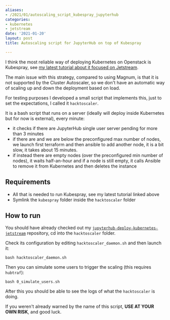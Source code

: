```yaml
---
aliases:
- /2021/01/autoscaling_script_kubespray_jupyterhub
categories:
- kubernetes
- jetstream
date: '2021-01-20'
layout: post
title: Autoscaling script for JupyterHub on top of Kubespray

---
```


I think the most reliable way of deploying Kubernetes on Openstack is Kubespray,
see [my latest tutorial about it focused on Jetstream](https://zonca.dev/2021/01/kubernetes-jetstream-kubespray.html).

The main issue with this strategy, compared to using Magnum, is that it is not supported by the Cluster Autoscaler, so we don't have an automatic way of scaling up and down the deployment based on load.

For testing purposes I developed a small script that implements this, just to set the expectations,
I called it `hacktoscaler`.

It is a bash script that runs on a server (ideally will deploy inside Kubernetes but for now is external),
every minute:

* it checks if there are JupyterHub single user server pending for more than 3 minutes
* if there are and we are below the preconfigured max number of nodes, we launch first terraform and then ansible to add another node, it is a bit slow, it takes about 15 minutes.
* if instead there are empty nodes (over the preconfigured min number of nodes), it waits half-an-hour and if a node is still empty, it calls Ansible to remove it from Kubernetes and then deletes the instance

## Requirements

* All that is needed to run Kubespray, see my latest tutorial linked above
* Symlink the `kubespray` folder inside the `hacktoscaler` folder

## How to run

You should have already checked out my [`jupyterhub-deploy-kubernetes-jetstream`](https://github.com/zonca/jupyterhub-deploy-kubernetes-jetstream) repository, cd into the `hacktoscaler` folder.

Check its configuration by editing `hacktoscaler_daemon.sh` and then launch it:

    bash hacktoscaler_daemon.sh

Then you can simulate some users to trigger the scaling (this requires `hubtraf`):

    bash 0_simulate_users.sh

After this you should be able to see the logs of what the `hacktoscaler` is doing.

If you weren't already warned by the name of this script, **USE AT YOUR OWN RISK**, and good luck.
